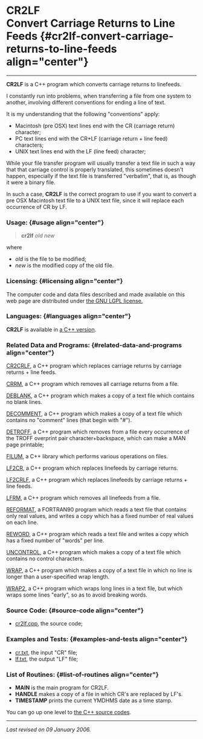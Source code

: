 CR2LF\
Convert Carriage Returns to Line Feeds {#cr2lf-convert-carriage-returns-to-line-feeds align="center"}
======================================

------------------------------------------------------------------------

**CR2LF** is a C++ program which converts carriage returns to linefeeds.

I constantly run into problems, when transferring a file from one system
to another, involving different conventions for ending a line of text.

It is my understanding that the following "conventions" apply:

-   Macintosh (pre OSX) text lines end with the CR (carriage return)
    character;
-   PC text lines end with the CR+LF (carriage return + line feed)
    characters;
-   UNIX text lines end with the LF (line feed) character;

While your file transfer program will usually transfer a text file in
such a way that that carriage control is properly translated, this
sometimes doesn't happen, especially if the text file is transferred
"verbatim", that is, as though it were a binary file.

In such a case, **CR2LF** is the correct program to use if you want to
convert a pre OSX Macintosh text file to a UNIX text file, since it will
replace each occurrence of CR by LF.

### Usage: {#usage align="center"}

> **cr2lf** *old* *new*

where

-   *old* is the file to be modified;
-   *new* is the modified copy of the old file.

### Licensing: {#licensing align="center"}

The computer code and data files described and made available on this
web page are distributed under [the GNU LGPL
license.](../../txt/gnu_lgpl.txt)

### Languages: {#languages align="center"}

**CR2LF** is available in [a C++
version](../../cpp_src/cr2lf/cr2lf.html).

### Related Data and Programs: {#related-data-and-programs align="center"}

[CR2CRLF](../../cpp_src/cr2crlf/cr2crlf.html), a C++ program which
replaces carriage returns by carriage returns + line feeds.

[CRRM](../../cpp_src/crrm/crrm.html), a C++ program which removes all
carriage returns from a file.

[DEBLANK](../../cpp_src/deblank/deblank.html), a C++ program which makes
a copy of a text file which contains no blank lines.

[DECOMMENT](../../cpp_src/decomment/decomment.html), a C++ program which
makes a copy of a text file which contains no "comment" lines (that
begin with "\#").

[DETROFF](../../cpp_src/detroff/detroff.html), a C++ program which
removes from a file every occurrence of the TROFF overprint pair
character+backspace, which can make a MAN page printable;

[FILUM](../../cpp_src/filum/filum.html), a C++ library which performs
various operations on files.

[LF2CR](../../cpp_src/lf2cr/lf2cr.html), a C++ program which replaces
linefeeds by carriage returns.

[LF2CRLF](../../cpp_src/lf2crlf/lf2crlf.html), a C++ program which
replaces linefeeds by carriage returns + line feeds.

[LFRM](../../cpp_src/lfrm/lfrm.html), a C++ program which removes all
linefeeds from a file.

[REFORMAT](../../f_src/reformat/reformat.html), a FORTRAN90 program
which reads a text file that contains only real values, and writes a
copy which has a fixed number of real values on each line.

[REWORD](../../cpp_src/reword/reword.html), a C++ program which reads a
text file and writes a copy which has a fixed number of "words" per
line.

[UNCONTROL](../../cpp_src/uncontrol/uncontrol.html), a C++ program which
makes a copy of a text file which contains no control characters.

[WRAP](../../cpp_src/wrap/wrap.html), a C++ program which makes a copy
of a text file in which no line is longer than a user-specified wrap
length.

[WRAP2](../../cpp_src/wrap2/wrap2.html), a C++ program which wraps long
lines in a text file, but which wraps some lines "early", so as to avoid
breaking words.

### Source Code: {#source-code align="center"}

-   [cr2lf.cpp](cr2lf.cpp), the source code;

### Examples and Tests: {#examples-and-tests align="center"}

-   [cr.txt](cr.txt), the input "CR" file;
-   [lf.txt](lf.txt), the output "LF" file;

### List of Routines: {#list-of-routines align="center"}

-   **MAIN** is the main program for CR2LF.
-   **HANDLE** makes a copy of a file in which CR's are replaced by
    LF's.
-   **TIMESTAMP** prints the current YMDHMS date as a time stamp.

You can go up one level to [the C++ source codes](../cpp_src.html).

------------------------------------------------------------------------

*Last revised on 09 January 2006.*
